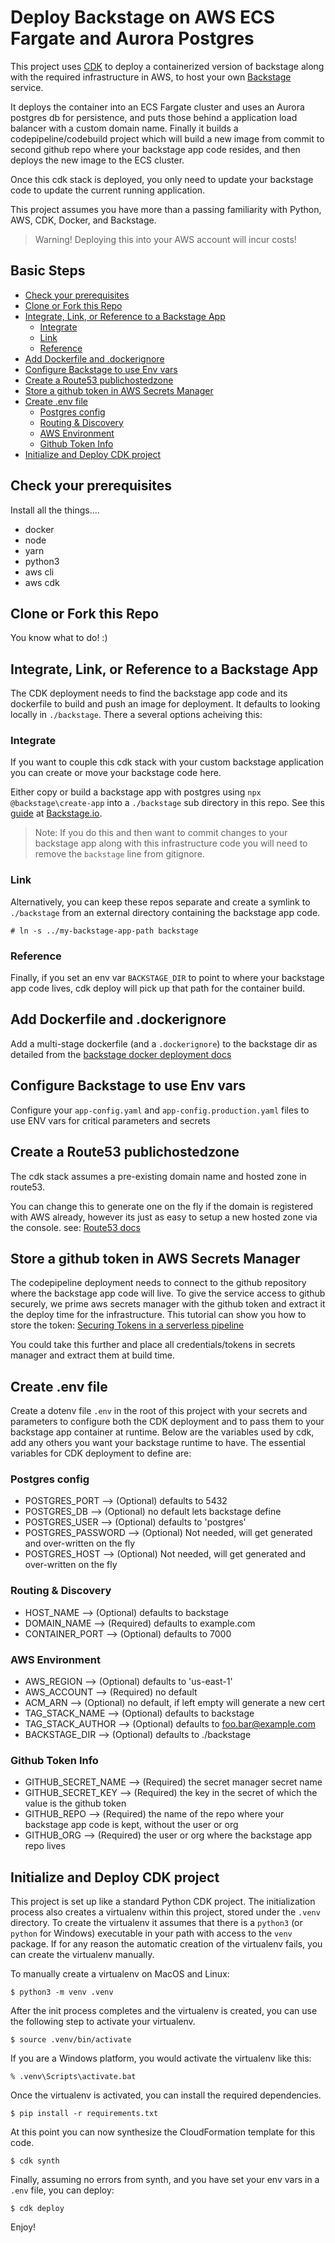 
<!-- omit in toc -->
# Deploy Backstage on AWS ECS Fargate and Aurora Postgres
This project uses [CDK](https://docs.aws.amazon.com/cdk/latest/guide/home.html) to deploy a containerized version of backstage along with the required infrastructure in AWS, to host your own [Backstage](https://backstage.io) service.

It deploys the container into an ECS Fargate cluster and uses an Aurora postgres db for persistence, and puts those behind a application load balancer with a custom domain name.
Finally it builds a codepipeline/codebuild project which will build a new image from commit to second github repo where your backstage app code resides, and then deploys the new image to the ECS cluster. 

Once this cdk stack is deployed, you only need to update your backstage code to update the current running application. 

This project assumes you have more than a passing familiarity with Python, AWS, CDK, Docker, and Backstage.

> Warning! Deploying this into your AWS account will incur costs! 

<!-- omit in toc -->
## Basic Steps

- [Check your prerequisites](#check-your-prerequisites)
- [Clone or Fork this Repo](#clone-or-fork-this-repo)
- [Integrate, Link, or Reference to a Backstage App](#integrate-link-or-reference-to-a-backstage-app)
  - [Integrate](#integrate)
  - [Link](#link)
  - [Reference](#reference)
- [Add Dockerfile and .dockerignore](#add-dockerfile-and-dockerignore)
- [Configure Backstage to use Env vars](#configure-backstage-to-use-env-vars)
- [Create a Route53 publichostedzone](#create-a-route53-publichostedzone)
- [Store a github token in AWS Secrets Manager](#store-a-github-token-in-aws-secrets-manager)
- [Create .env file](#create-env-file)
  - [Postgres config](#postgres-config)
  - [Routing & Discovery](#routing--discovery)
  - [AWS Environment](#aws-environment)
  - [Github Token Info](#github-token-info)
- [Initialize and Deploy CDK project](#initialize-and-deploy-cdk-project)

## Check your prerequisites
Install all the things....

- docker
- node 
- yarn
- python3
- aws cli
- aws cdk

## Clone or Fork this Repo
You know what to do! :)


## Integrate, Link, or Reference to a Backstage App
The CDK deployment needs to find the backstage app code and its dockerfile to build and push an image for deployment. It defaults to looking locally in `./backstage`. There a several options acheiving this:

### Integrate
If you want to couple this cdk stack with your custom backstage application you can create or move your backstage code here.

Either copy or build a backstage app with postgres using `npx @backstage\create-app` into a `./backstage` sub directory in this repo. See this [guide](https://backstage.io/docs/getting-started/create-an-app) at [Backstage.io](https://backstage.io/).

> Note: If you do this and then want to commit changes to your backstage app along with this infrastructure code you will need to remove the `backstage` line from gitignore.  

### Link
Alternatively, you can keep these repos separate and create a symlink to `./backstage` from an external directory containing the backstage app code.  
```
# ln -s ../my-backstage-app-path backstage  
```

### Reference
Finally, if you set an env var `BACKSTAGE_DIR` to point to where your backstage app code lives, cdk deploy will pick up that path for the container build.


## Add Dockerfile and .dockerignore
Add a multi-stage dockerfile (and a `.dockerignore`) to the backstage dir as detailed from the [backstage docker deployment docs](https://backstage.io/docs/getting-started/deployment-docker#multistage-build) 


## Configure Backstage to use Env vars
Configure your `app-config.yaml` and `app-config.production.yaml` files to use ENV vars for critical parameters and secrets

## Create a Route53 publichostedzone
The cdk stack assumes a pre-existing domain name and hosted zone in route53.

You can change this to generate one on the fly if the domain is registered with AWS already, however its just as easy to setup a new hosted zone via the console. see: [Route53 docs](https://docs.aws.amazon.com/Route53/latest/DeveloperGuide/Welcome.html)

## Store a github token in AWS Secrets Manager
The codepipeline deployment needs to connect to the github repository where the backstage app code will live.
To give the service access to github securely, we prime aws secrets manager with the github token and extract it the deploy time for the infrastructure. 
This tutorial can show you how to store the token: [Securing Tokens in a serverless pipeline](https://eoins.medium.com/securing-github-tokens-in-a-serverless-codepipeline-dc3a24ddc356)

You could take this further and place all credentials/tokens in secrets manager and extract them at build time. 

## Create .env file
Create a dotenv file `.env` in the root of this project with your secrets and parameters to configure both the CDK deployment and to pass them to your backstage app container at runtime. Below are the variables used by cdk, add any others you want your backstage runtime to have. The essential variables for CDK deployment to define are:

### Postgres config
- POSTGRES_PORT --> (Optional) defaults to 5432
- POSTGRES_DB --> (Optional) no default lets backstage define
- POSTGRES_USER --> (Optional) defaults to 'postgres'
- POSTGRES_PASSWORD --> (Optional) Not needed, will get generated and over-written on the fly
- POSTGRES_HOST --> (Optional) Not needed, will get generated and over-written on the fly

### Routing & Discovery
- HOST_NAME --> (Optional) defaults to backstage
- DOMAIN_NAME --> (Required) defaults to example.com
- CONTAINER_PORT --> (Optional) defaults to 7000

### AWS Environment
- AWS_REGION --> (Optional) defaults to 'us-east-1'
- AWS_ACCOUNT --> (Required) no default
- ACM_ARN --> (Optional) no default, if left empty will generate a new cert
- TAG_STACK_NAME --> (Optional) defaults to backstage
- TAG_STACK_AUTHOR --> (Optional) defaults to foo.bar@example.com
- BACKSTAGE_DIR --> (Optional) defaults to ./backstage

### Github Token Info
- GITHUB_SECRET_NAME --> (Required) the secret manager secret name
- GITHUB_SECRET_KEY --> (Required) the key in the secret of which the value is the github token
- GITHUB_REPO --> (Required) the name of the repo where your backstage app code is kept, without the user or org
- GITHUB_ORG --> (Required) the user or org where the backstage app repo lives


## Initialize and Deploy CDK project
This project is set up like a standard Python CDK project.  The initialization
process also creates a virtualenv within this project, stored under the `.venv`
directory.  To create the virtualenv it assumes that there is a `python3`
(or `python` for Windows) executable in your path with access to the `venv`
package. If for any reason the automatic creation of the virtualenv fails,
you can create the virtualenv manually.

To manually create a virtualenv on MacOS and Linux:

```
$ python3 -m venv .venv
```

After the init process completes and the virtualenv is created, you can use the following
step to activate your virtualenv.

```
$ source .venv/bin/activate
```

If you are a Windows platform, you would activate the virtualenv like this:

```
% .venv\Scripts\activate.bat
```

Once the virtualenv is activated, you can install the required dependencies.

```
$ pip install -r requirements.txt
```

At this point you can now synthesize the CloudFormation template for this code.

```
$ cdk synth
```
Finally, assuming no errors from synth, and you have set your env vars in a `.env` file, you can deploy:

```
$ cdk deploy
```

Enjoy!
